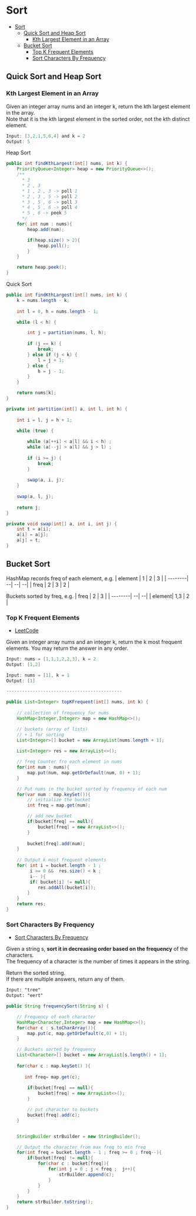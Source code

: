 # Sort 

- [Sort](#sort)
  - [Quick Sort and Heap Sort](#quick-sort-and-heap-sort)
    - [Kth Largest Element in an Array](#kth-largest-element-in-an-array)
  - [Bucket Sort](#bucket-sort)
    - [Top K Frequent Elements](#top-k-frequent-elements)
    - [Sort Characters By Frequency](#sort-characters-by-frequency)

## Quick Sort and Heap Sort
### Kth Largest Element in an Array

Given an integer array nums and an integer k, return the kth largest element in the array.   
Note that it is the kth largest element in the sorted order, not the kth distinct element.   

```java
Input: [3,2,1,5,6,4] and k = 2
Output: 5
```

Heap Sort 
```java
public int findKthLargest(int[] nums, int k) {     
    PriorityQueue<Integer> heap = new PriorityQueue<>(); 
    /**
      * 3 
      * 2 , 3
      * 1 , 2 , 3 -> poll 1
      * 2 , 3 , 5 -> poll 2
      * 3 , 5 , 6 -> poll 3
      * 4 , 5 , 6 -> poll 4
      * 5 , 6 -> peek 5
      */
    for( int num : nums){
        heap.add(num);

        if(heap.size() > 2){
            heap.poll();
        }
    }

    return heap.peek();
}
```

Quick Sort
```java
public int findKthLargest(int[] nums, int k) {
    k = nums.length - k;
    
    int l = 0, h = nums.length - 1;

    while (l < h) {

        int j = partition(nums, l, h);
        
        if (j == k) {
            break;
        } else if (j < k) {
            l = j + 1;
        } else {
            h = j - 1;
        }
    }

    return nums[k];
}

private int partition(int[] a, int l, int h) {
    
    int i = l, j = h + 1;
    
    while (true) {    

        while (a[++i] < a[l] && i < h) ;
        while (a[--j] > a[l] && j > l) ;
        
        if (i >= j) {
            break;
        }
        
        swap(a, i, j);
    }
    
    swap(a, l, j);
    
    return j;
}

private void swap(int[] a, int i, int j) {
    int t = a[i];
    a[i] = a[j];
    a[j] = t;
}
```

## Bucket Sort

HashMap records freq of each element, e.g.
| element | 1 | 2 | 3 |
| --------| --| --| --|
| freq    | 2 | 3 | 2 |  

Buckets sorted by freq, e.g.
| freq | 2 | 3 |
| --------| --| --|
| element| 1,3 | 2 |  


### Top K Frequent Elements

- [LeetCode](https://leetcode.com/problems/top-k-frequent-elements/)

Given an integer array nums and an integer k, return the k most frequent elements. You may return the answer in any order.
```java 
Input: nums = [1,1,1,2,2,3], k = 2
Output: [1,2]

Input: nums = [1], k = 1
Output: [1]

--------------------------------------------

public List<Integer> topKFrequent(int[] nums, int k) {
    
    // collection of frequency for nums
    HashMap<Integer,Integer> map = new HashMap<>();

    // buckets (array of lists)
    // + 1 for sorting 
    List<Integer>[] bucket = new ArrayList[nums.length + 1];
    
    List<Integer> res = new ArrayList<>();

    // freq Counter fro each element in nums
    for(int num : nums){
        map.put(num, map.getOrDefault(num, 0) + 1);
    }

    // Put nums in the bucket sorted by frequency of each num
    for(var num : map.keySet()){
        // initialize the bucket
        int freq = map.get(num);

        // add new bucket
        if(bucket[freq] == null){
            bucket[freq] = new ArrayList<>();
        }
        
        bucket[freq].add(num);
    }
    
    // Output k most frequent elements
    for( int i = bucket.length - 1 ; 
         i >= 0 &&  res.size() < k ; 
         i-- ){
         if( bucket[i] != null){
            res.addAll(bucket[i]);
        }
    }
    return res;
} 
```

### Sort Characters By Frequency

- [Sort Characters By Frequency](https://leetcode.com/problems/sort-characters-by-frequency/)

Given a string s, **sort it in decreasing order based on the frequency** of the characters.   
The frequency of a character is the number of times it appears in the string.   

Return the sorted string.    
If there are multiple answers, return any of them.   
```html
Input: "tree"
Output: "eert"
```

```java
public String frequencySort(String s) {

    // Frequency of each character
    HashMap<Character,Integer> map = new HashMap<>();
    for(char c : s.toCharArray()){
        map.put(c, map.getOrDefault(c,0) + 1);
    }

    // Buckets sorted by frequency
    List<Character>[] bucket = new ArrayList[s.length() + 1];
    
    for(char c : map.keySet() ){
       
       int freq= map.get(c);
        
        if(bucket[freq] == null){
            bucket[freq] = new ArrayList<>(); 
        }

        // put character to buckets
        bucket[freq].add(c); 
    }


    StringBuilder strBuilder = new StringBuilder();

    // Output the character from max freq to min freq
    for(int freq = bucket.length - 1 ; freq >= 0 ; freq--){
        if(bucket[freq] != null){
            for(char c : bucket[freq]){
                for(int j = 0 ; j < freq ;  j++){
                    strBuilder.append(c);
                }
            }
        }
    }
    return strBuilder.toString();
}
``` 